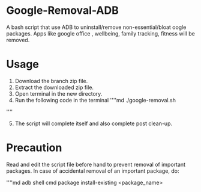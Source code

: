 # Google-Removal-ADB
A bash script that use ADB to uninstall/remove non-essential/bloat oogle packages.
Apps like google office , wellbeing, family tracking, fitness will be removed.


# Usage
1. Download the branch zip file.
2. Extract the downloaded zip file.
3. Open terminal in the new directory.
4. Run the following code in the terminal
''''md
./google-removal.sh

''''

5. The script will complete itself and also complete post clean-up.

# Precaution
Read and edit the script file before hand to prevent removal of important packages. 
In case of accidental removal of an  important package, do:

''''md
adb shell cmd package install-existing <package_name>
